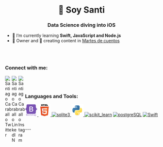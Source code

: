 <h1 align="center">👋 Soy Santi</h1>
<h3 align="center">Data Science diving into iOS</h3>

- 🌱 I’m currently learning **Swift, JavaScript and Node.js**
- 👯 Owner and 💬 creating content in <a href="https://martesdecuentos.wordpress.com/" target="_blank">Martes de cuentos</a>

<br />
<br />

<h3 align="left">Connect with me:</h3>
<p align="left">
<a href="https://twitter.com/sancaraballo">
<img align="left" alt="Santiago Caraballo Twitter" width="22px" src="https://icongr.am/fontawesome/twitter.svg?size=128&color=70c8ff" />
</a>
<a href="https://linkedin.com/in/santicaraballo">
<img align="left" alt="Santiago Caraballo LinkedIN" width="22px" src="https://icongr.am/fontawesome/linkedin.svg?size=128&color=70c8ff" />
</a>
<a href="https://www.instagram.com/sancaraballo/">
<img align="left" alt="Santiago Caraballo Instagram" width="22px" src="https://icongr.am/fontawesome/instagram.svg?size=128&color=70c8ff" />
</a>

<br />
<br />


<h3 align="left">Languages and Tools:</h3>
<p align="left"> 
<a href="https://getbootstrap.com" target="_blank"> <img src="https://raw.githubusercontent.com/devicons/devicon/master/icons/bootstrap/bootstrap-plain-wordmark.svg" alt="bootstrap" width="40" height="40"/> </a> 
<a href="https://html.spec.whatwg.org/multipage/" target="_blank"> <img src="https://raw.githubusercontent.com/devicons/devicon/master/icons/html5/html5-original-wordmark.svg" alt="html5" width="40" height="40"/> </a>  
<a href="https://www.sqlite.org/index.html" target="_blank"> <img src="https://upload.wikimedia.org/wikipedia/commons/9/97/Sqlite-square-icon.svg" alt="sqlite3" width="40" height="40"/> </a> 
<a href="https://www.python.org" target="_blank"> <img src="https://raw.githubusercontent.com/devicons/devicon/master/icons/python/python-original.svg" alt="python" width="40" height="40"/> </a> 
<a href="https://scikit-learn.org/" target="_blank"> <img src="https://upload.wikimedia.org/wikipedia/commons/0/05/Scikit_learn_logo_small.svg" alt="scikit_learn" width="40" height="40"/></a>
<a href="https://www.postgresql.org/" target="_blank"> <img src="https://www.postgresql.org/media/img/about/press/elephant.png" alt="postgreSQL" width="40" height="40"/></a>
<a href="https://developer.apple.com/swift/" target="_blank"> <img src="https://seeklogo.com/images/S/swift-logo-E9182990F5-seeklogo.com.png" alt="Swift" width="40" height="40"/></a>
</p>

<br />
---
